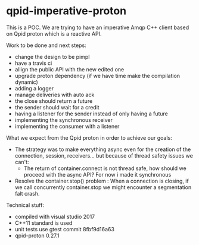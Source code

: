 # qpid-imperative-proton

This is a POC. We are trying to have an imperative Amqp C++ client based on Qpid proton which is a reactive API.


Work to be done and next steps:

- change the design to be pimpl
- have a travis ci
- allign the public API with the new edited one 
- upgrade proton dependency (if we have time make the compilation dynamic)
- adding a logger
- manage deliveries with auto ack
- the close should return a future
- the sender should wait for a credit
- having a listener for the sender instead of only having a future
- implementing the synchronous receiver
- implementing the consumer with a listener


What we expect from the Qpid proton in order to achieve our goals:

- The strategy was to make everything async even for the creation of the connection, session, receivers... but because of thread safety issues we can't:
  - The return<connection> of container.connect is not thread safe, how should we proceed with the async API?
    For now i made it synchronous
- Resolve the container.stop() problem : When a connection is closing, if we call concurrently container.stop we might encounter a segmentation falt crash.


Technical stuff:
- compiled with visual studio 2017
- C++11 standard is used
- unit tests use gtest commit 8fbf9d16a63
- qpid-proton 0.27.1
